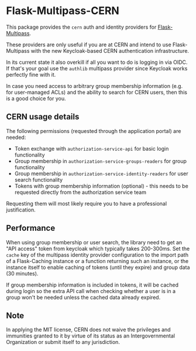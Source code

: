 # Flask-Multipass-CERN

This package provides the `cern` auth and identity providers for [Flask-Multipass][multipass].

These providers are only useful if you are at CERN and intend to use Flask-Multipass
with the new Keycloak-based CERN authentication infrastructure.

In its current state it also overkill if all you want to do is logging in via OIDC. If that's your
goal use the `authlib` multipass provider since Keycloak works perfectly fine with it.

In case you need access to arbitrary group membership information (e.g. for user-managed ACLs) and
the ability to search for CERN users, then this is a good choice for you.

## CERN usage details

The following permissions (requested through the application portal) are needed:

- Token exchange with `authorization-service-api` for basic login functionality
- Group membership in `authorization-service-groups-readers` for group functionality
- Group membership in `authorization-service-identity-readers` for user search functionality
- Tokens with group membership information (optional) - this needs to be requested directly from
  the authorization service team

Requesting them will most likely require you to have a professional justification.

## Performance

When using group membership or user search, the library need to get an "API access" token from
keycloak which typically takes 200-300ms. Set the `cache` key of the multipass identity
provider configuration to the import path of a Flask-Caching instance or a function returning such
an instance, or the instance itself to enable caching of tokens (until they expire) and group
data (30 minutes).

If group membership information is included in tokens, it will be cached during login so the extra
API call when checking whether a user is in a group won't be needed unless the cached data already
expired.

## Note

In applying the MIT license, CERN does not waive the privileges and immunities granted to it
by virtue of its status as an Intergovernmental Organization or submit itself to any jurisdiction.


[multipass]: https://github.com/indico/flask-multipass
